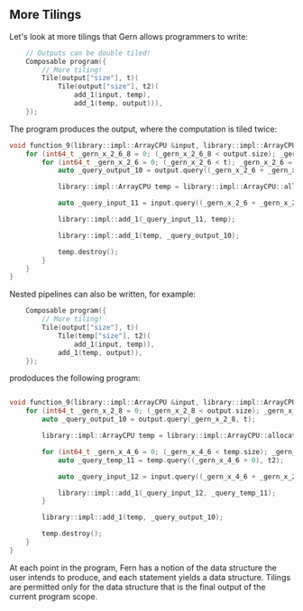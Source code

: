 ## More Tilings


Let's look at more tilings that Gern allows programmers to write:

```C++
    // Outputs can be double tiled!
    Composable program({
        // More tiling!
        Tile(output["size"], t)(
            Tile(output["size"], t2)(
                add_1(input, temp),
                add_1(temp, output))),
    });
```

The program produces the output, where the computation is tiled twice:


```C++
void function_9(library::impl::ArrayCPU &input, library::impl::ArrayCPU &output, int64_t t, int64_t t2) {
    for (int64_t _gern_x_2_6_8 = 0; (_gern_x_2_6_8 < output.size); _gern_x_2_6_8 = (_gern_x_2_6_8 + t)) {
        for (int64_t _gern_x_2_6 = 0; (_gern_x_2_6 < t); _gern_x_2_6 = (_gern_x_2_6 + t2)) {
            auto _query_output_10 = output.query((_gern_x_2_6 + _gern_x_2_6_8), t2);

            library::impl::ArrayCPU temp = library::impl::ArrayCPU::allocate((_gern_x_2_6 + _gern_x_2_6_8), t2);

            auto _query_input_11 = input.query((_gern_x_2_6 + _gern_x_2_6_8), t2);

            library::impl::add_1(_query_input_11, temp);

            library::impl::add_1(temp, _query_output_10);

            temp.destroy();
        }
    }
}
```


Nested pipelines can also be written, for example:

```C++
    Composable program({
        // More tiling!
        Tile(output["size"], t)(
            Tile(temp["size"], t2)(
                add_1(input, temp)),
            add_1(temp, output)),
    });
```

prododuces the following program:

```C++

void function_9(library::impl::ArrayCPU &input, library::impl::ArrayCPU &output, int64_t t, int64_t t2) {
    for (int64_t _gern_x_2_8 = 0; (_gern_x_2_8 < output.size); _gern_x_2_8 = (_gern_x_2_8 + t)) {
        auto _query_output_10 = output.query(_gern_x_2_8, t);

        library::impl::ArrayCPU temp = library::impl::ArrayCPU::allocate(_gern_x_2_8, t);

        for (int64_t _gern_x_4_6 = 0; (_gern_x_4_6 < temp.size); _gern_x_4_6 = (_gern_x_4_6 + t2)) {
            auto _query_temp_11 = temp.query((_gern_x_4_6 + 0), t2);

            auto _query_input_12 = input.query((_gern_x_4_6 + _gern_x_2_8), t2);

            library::impl::add_1(_query_input_12, _query_temp_11);
        }

        library::impl::add_1(temp, _query_output_10);

        temp.destroy();
    }
}
```

At each point in the program, Fern has a notion of the data structure the user
intends to produce, and each statement yields a data structure. Tilings are
permitted only for the data structure that is the final output of the current
program scope. 